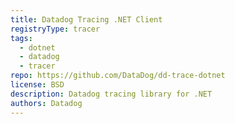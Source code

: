 ```yaml
---
title: Datadog Tracing .NET Client
registryType: tracer
tags:
  - dotnet
  - datadog
  - tracer
repo: https://github.com/DataDog/dd-trace-dotnet
license: BSD
description: Datadog tracing library for .NET
authors: Datadog
---
```

